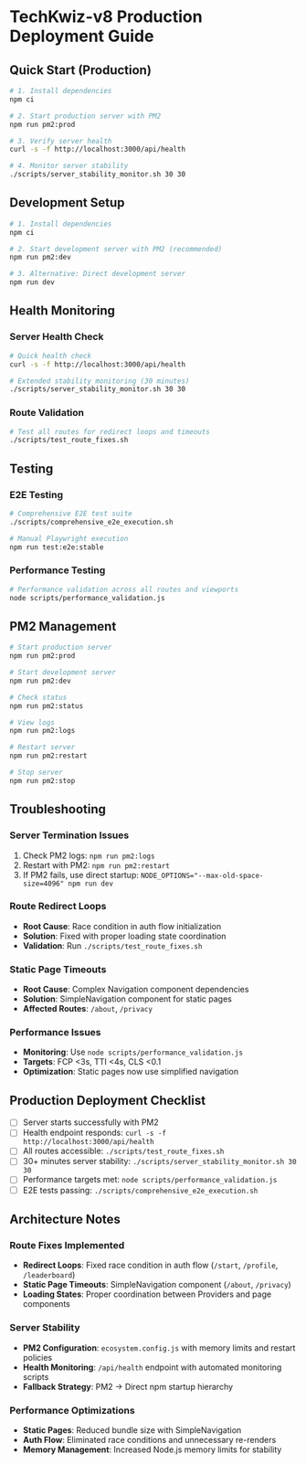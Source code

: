 # TechKwiz-v8 Production Deployment Guide

## Quick Start (Production)

```bash
# 1. Install dependencies
npm ci

# 2. Start production server with PM2
npm run pm2:prod

# 3. Verify server health
curl -s -f http://localhost:3000/api/health

# 4. Monitor server stability
./scripts/server_stability_monitor.sh 30 30
```

## Development Setup

```bash
# 1. Install dependencies
npm ci

# 2. Start development server with PM2 (recommended)
npm run pm2:dev

# 3. Alternative: Direct development server
npm run dev
```

## Health Monitoring

### Server Health Check
```bash
# Quick health check
curl -s -f http://localhost:3000/api/health

# Extended stability monitoring (30 minutes)
./scripts/server_stability_monitor.sh 30 30
```

### Route Validation
```bash
# Test all routes for redirect loops and timeouts
./scripts/test_route_fixes.sh
```

## Testing

### E2E Testing
```bash
# Comprehensive E2E test suite
./scripts/comprehensive_e2e_execution.sh

# Manual Playwright execution
npm run test:e2e:stable
```

### Performance Testing
```bash
# Performance validation across all routes and viewports
node scripts/performance_validation.js
```

## PM2 Management

```bash
# Start production server
npm run pm2:prod

# Start development server
npm run pm2:dev

# Check status
npm run pm2:status

# View logs
npm run pm2:logs

# Restart server
npm run pm2:restart

# Stop server
npm run pm2:stop
```

## Troubleshooting

### Server Termination Issues
1. Check PM2 logs: `npm run pm2:logs`
2. Restart with PM2: `npm run pm2:restart`
3. If PM2 fails, use direct startup: `NODE_OPTIONS="--max-old-space-size=4096" npm run dev`

### Route Redirect Loops
- **Root Cause**: Race condition in auth flow initialization
- **Solution**: Fixed with proper loading state coordination
- **Validation**: Run `./scripts/test_route_fixes.sh`

### Static Page Timeouts
- **Root Cause**: Complex Navigation component dependencies
- **Solution**: SimpleNavigation component for static pages
- **Affected Routes**: `/about`, `/privacy`

### Performance Issues
- **Monitoring**: Use `node scripts/performance_validation.js`
- **Targets**: FCP <3s, TTI <4s, CLS <0.1
- **Optimization**: Static pages now use simplified navigation

## Production Deployment Checklist

- [ ] Server starts successfully with PM2
- [ ] Health endpoint responds: `curl -s -f http://localhost:3000/api/health`
- [ ] All routes accessible: `./scripts/test_route_fixes.sh`
- [ ] 30+ minutes server stability: `./scripts/server_stability_monitor.sh 30 30`
- [ ] Performance targets met: `node scripts/performance_validation.js`
- [ ] E2E tests passing: `./scripts/comprehensive_e2e_execution.sh`

## Architecture Notes

### Route Fixes Implemented
- **Redirect Loops**: Fixed race condition in auth flow (`/start`, `/profile`, `/leaderboard`)
- **Static Page Timeouts**: SimpleNavigation component (`/about`, `/privacy`)
- **Loading States**: Proper coordination between Providers and page components

### Server Stability
- **PM2 Configuration**: `ecosystem.config.js` with memory limits and restart policies
- **Health Monitoring**: `/api/health` endpoint with automated monitoring scripts
- **Fallback Strategy**: PM2 → Direct npm startup hierarchy

### Performance Optimizations
- **Static Pages**: Reduced bundle size with SimpleNavigation
- **Auth Flow**: Eliminated race conditions and unnecessary re-renders
- **Memory Management**: Increased Node.js memory limits for stability
